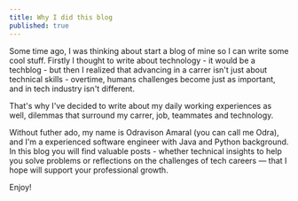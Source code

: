 ```yaml
---
title: Why I did this blog
published: true
---
```


Some time ago, I was thinking about start a blog of mine so I can write some cool stuff. Firstly I thought to write about technology - it would be a techblog - but then I realized that advancing in a carrer isn't just about technical skills - overtime, humans challenges become just as important, and in tech industry isn't different.

That's why I've decided to write about my daily working experiences as well, dilemmas that surround my carrer, job, teammates and technology.

Without futher ado, my name is Odravison Amaral (you can call me Odra), and I'm a experienced software engineer with Java and Python background. In this blog you will find valuable posts - whether technical insights to help you solve problems or reflections on the challenges of tech careers — that I hope will support your professional growth.

Enjoy!